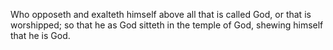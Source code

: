 Who opposeth and exalteth himself above all that is called God, or that is worshipped; so that he as God sitteth in the temple of God, shewing himself that he is God.
